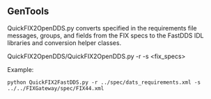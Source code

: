## GenTools

QuickFIX2OpenDDS.py converts specified in the requirements file messages, groups, and fields from the FIX specs to the FastDDS IDL libraries and conversion helper classes.

QuickFIX2OpenDDS/QuickFIX2OpenDDS.py -r <requirements> -s <fix_specs>
 
Example:
```
python QuickFIX2FastDDS.py -r ../spec/dats_requirements.xml -s ../../FIXGateway/spec/FIX44.xml
```

